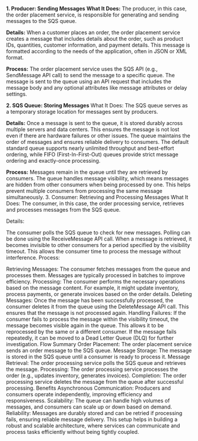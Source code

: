**1. Producer: Sending Messages**
**What It Does:** The producer, in this case, the order placement service, is responsible for generating and sending messages to the SQS queue.

**Details:**
When a customer places an order, the order placement service creates a message that includes details about the order, such as product IDs, quantities, customer information, and payment details.
This message is formatted according to the needs of the application, often in JSON or XML format.

**Process:**
The order placement service uses the SQS API (e.g., SendMessage API call) to send the message to a specific queue.
The message is sent to the queue using an API request that includes the message body and any optional attributes like message attributes or delay settings.

**2. SQS Queue: Storing Messages**
What It Does: The SQS queue serves as a temporary storage location for messages sent by producers.

**Details:**
Once a message is sent to the queue, it is stored durably across multiple servers and data centers. This ensures the message is not lost even if there are hardware failures or other issues.
The queue maintains the order of messages and ensures reliable delivery to consumers. The default standard queue supports nearly unlimited throughput and best-effort ordering, while FIFO (First-In-First-Out) queues provide strict message ordering and exactly-once processing.

**Process:**
Messages remain in the queue until they are retrieved by consumers.
The queue handles message visibility, which means messages are hidden from other consumers when being processed by one. This helps prevent multiple consumers from processing the same message simultaneously.
3. Consumer: Retrieving and Processing Messages
What It Does: The consumer, in this case, the order processing service, retrieves and processes messages from the SQS queue.

Details:

The consumer polls the SQS queue to check for new messages. Polling can be done using the ReceiveMessage API call.
When a message is retrieved, it becomes invisible to other consumers for a period specified by the visibility timeout. This allows the consumer time to process the message without interference.
Process:

Retrieving Messages: The consumer fetches messages from the queue and processes them. Messages are typically processed in batches to improve efficiency.
Processing: The consumer performs the necessary operations based on the message content. For example, it might update inventory, process payments, or generate invoices based on the order details.
Deleting Messages: Once the message has been successfully processed, the consumer deletes it from the queue using the DeleteMessage API call. This ensures that the message is not processed again.
Handling Failures: If the consumer fails to process the message within the visibility timeout, the message becomes visible again in the queue. This allows it to be reprocessed by the same or a different consumer. If the message fails repeatedly, it can be moved to a Dead Letter Queue (DLQ) for further investigation.
Flow Summary
Order Placement: The order placement service sends an order message to the SQS queue.
Message Storage: The message is stored in the SQS queue until a consumer is ready to process it.
Message Retrieval: The order processing service polls the SQS queue and retrieves the message.
Processing: The order processing service processes the order (e.g., updates inventory, generates invoices).
Completion: The order processing service deletes the message from the queue after successful processing.
Benefits
Asynchronous Communication: Producers and consumers operate independently, improving efficiency and responsiveness.
Scalability: The queue can handle high volumes of messages, and consumers can scale up or down based on demand.
Reliability: Messages are durably stored and can be retried if processing fails, ensuring reliable message delivery.
This setup helps in building a robust and scalable architecture, where services can communicate and process tasks efficiently without being tightly coupled.
